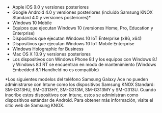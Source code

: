 
- Apple iOS 9.0 y versiones posteriores
- Google Android 4.0 y versiones posteriores (incluido Samsung KNOX Standard 4.0 y versiones posteriores)*
- Windows 10 Mobile
- Equipos que ejecutan Windows 10 (versiones Home, Pro, Education y Enterprise)
- Dispositivos que ejecutan Windows 10 IoT Enterprise (x86, x64)
- Dispositivos que ejecutan Windows 10 IoT Mobile Enterprise
- Windows Holographic for Business
- Mac OS X 10.9 y versiones posteriores
- Los dispositivos con Windows Phone 8.1 y los equipos con Windows 8.1 y Windows 8.1 RT se encuentran en modo de mantenimiento (Windows Embedded 8.1 Handheld no es compatible)

*Los siguientes modelos del teléfono Samsung Galaxy Ace no pueden administrarse con Intune como los dispositivos Samsung KNOX Standard: SM-G313HU, SM-G313HY, SM-G313M, SM-G313MY y SM-G313U. Cuando inscribe estos dispositivos con Intune, estos se administran como dispositivos estándar de Android. Para obtener más información, visite el sitio web de Samsung KNOX.
